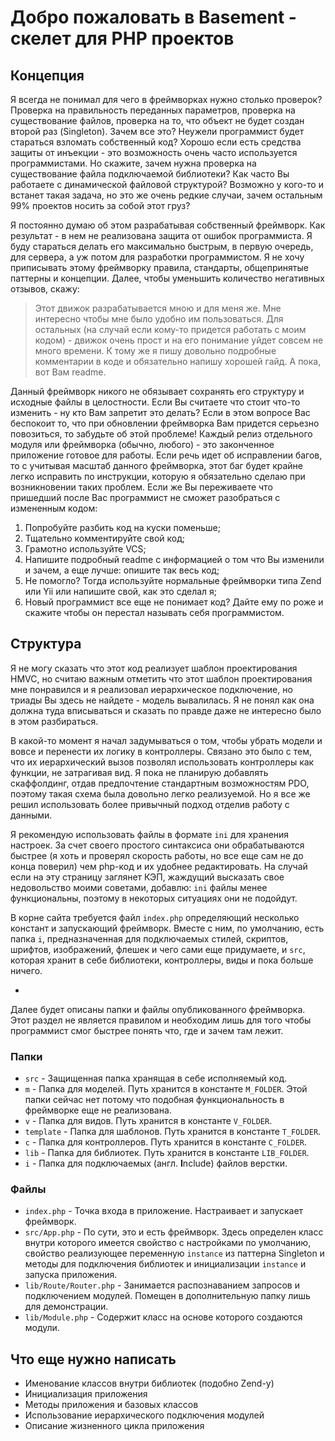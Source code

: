 # Добро пожаловать в Basement - скелет для PHP проектов

## Концепция

Я всегда не понимал для чего в фреймворках нужно столько проверок? Проверка на правильность переданных параметров, проверка на существование файлов, проверка на то, что объект не будет создан второй раз (Singleton). Зачем все это? Неужели программист будет стараться взломать собственный код? Хорошо если есть средства защиты от инъекции - это возможность очень часто используется программистами. Но скажите, зачем нужна проверка на существование файла подключаемой библиотеки? Как часто Вы работаете с динамической файловой структурой? Возможно у кого-то и встанет такая задача, но это же очень редкие случаи, зачем остальным 99% проектов носить за собой этот груз?

Я постоянно думаю об этом разрабатывая собственный фреймворк. Как результат - в нем не реализована защита от ошибок программиста. Я буду стараться делать его максимально быстрым, в первую очередь, для сервера, а уж потом для разработки программистом. Я не хочу приписывать этому фреймворку правила, стандарты, общепринятые паттерны и концепции. Далее, чтобы уменьшить количество негативных отзывов, скажу:

> Этот движок разрабатывается мною и для меня же. Мне интересно чтобы мне было удобно им пользоваться. Для остальных (на случай если кому-то придется работать с моим кодом) - движок очень прост и на его понимание уйдет совсем не много времени. К тому же я пишу довольно подробные комментарии в коде и обязательно напишу хорошей гайд. А пока, вот Вам readme.

Данный фреймворк никого не обязывает сохранять его структуру и исходные файлы в целостности. Если Вы считаете что стоит что-то изменить - ну кто Вам запретит это делать? Если в этом вопросе Вас беспокоит то, что при обновлении фреймворка Вам придется серьезно повозиться, то забудьте об этой проблеме! Каждый релиз отдельного модуля или фреймворка (обычно, любого) - это законченное приложение готовое для работы. Если речь идет об исправлении багов, то с учитывая масштаб данного фреймворка, этот баг будет крайне легко исправить по инструкции, которую я обязательно сделаю при возникновении таких проблем. Если же Вы переживаете что пришедший после Вас программист не сможет разобраться с измененным кодом:

1. Попробуйте разбить код на куски поменьше;
2. Тщательно комментируйте свой код;
3. Грамотно используйте VCS;
4. Напишите подробный readme с информацией о том что Вы изменили и зачем, а еще лучше: опишите так весь код;
5. Не помогло? Тогда используйте нормальные фреймворки типа Zend или Yii или напишите свой, как это сделал я;
6. Новый программист все еще не понимает код? Дайте ему по роже и скажите чтобы он перестал называть себя программистом.

## Структура

Я не могу сказать что этот код реализует шаблон проектирования HMVC, но считаю важным отметить что этот шаблон проектирования мне понравился и я реализовал иерархическое подключение, но триады Вы здесь не найдете - модель вывалилась. Я не понял как она должна туда вписываться и сказать по правде даже не интересно было в этом разбираться.

В какой-то момент я начал задумываться о том, чтобы убрать модели и вовсе и перенести их логику в контроллеры. Связано это было с тем, что их иерархический вызов позволял использовать контроллеры как функции, не затрагивая вид. Я пока не планирую добавлять скаффолдинг, отдав предпочтение стандартным возможностям PDO, поэтому такая схема была довольно легко реализуемой. Но я все же решил использовать более привычный подход отделив работу с данными.

Я рекомендую использовать файлы в формате ```ini``` для хранения настроек. За счет своего простого синтаксиса они обрабатываются быстрее (я хоть и проверял скорость работы, но все еще сам не до конца поверил) чем php-код и их удобнее редактировать. На случай если на эту страницу заглянет КЭП, жаждущий высказать свое недовольство моими советами, добавлю: ```ini``` файлы менее функциональны, поэтому в некоторых ситуациях они не подойдут.

В корне сайта требуется файл ```index.php``` определяющий несколько констант и запускающий фреймворк. Вместе с ним, по умолчанию, есть папка ```i```, предназначенная для подключаемых стилей, скриптов, шрифтов, изображений, флешек и чего сами еще придумаете, и ```src```, которая хранит в себе библиотеки, контроллеры, виды и пока больше ничего.

-

Далее будет описаны папки и файлы опубликованного фреймворка. Этот раздел не является правилом и необходим лишь для того чтобы программист смог быстрее понять что, где и зачем там лежит.

### Папки

* ```src``` - Защищенная папка хранящая в себе исполняемый код.
 * ```m``` - Папка для моделей. Путь хранится в константе ```M_FOLDER```. Этой папки сейчас нет потому что подобная функциональность в фреймворке еще не реализована.
 * ```v``` - Папка для видов. Путь хранится в константе ```V_FOLDER```.
  * ```template``` - Папка для шаблонов. Путь хранится в константе ```T_FOLDER```.
 * ```c``` - Папка для контроллеров. Путь хранится в константе ```C_FOLDER```.
 * ```lib``` - Папка для библиотек. Путь хранится в константе ```LIB_FOLDER```.
* ```i``` - Папка для подключаемых (англ. **I**nclude) файлов верстки.

### Файлы

* ```index.php``` - Точка входа в приложение. Настраивает и запускает фреймворк.
* ```src/App.php``` - По сути, это и есть фреймворк. Здесь определен класс внутри которого имеется свойство с настройками по умолчанию, свойство реализующее переменную ```instance``` из паттерна Singleton и методы для подключения библиотек и инициализации ```instance``` и запуска приложения.
* ```lib/Route/Router.php``` - Занимается распознаванием запросов и подключением модулей. Помещен в дополнительную папку лишь для демонстрации.
* ```lib/Module.php``` - Содержит класс на основе которого создаются модули.

## Что еще нужно написать

* Именование классов внутри библиотек (подобно Zend-у)
* Инициализация приложения
* Методы приложения и базовых классов
* Использование иерархического подключения модулей
* Описание жизненного цикла приложения


